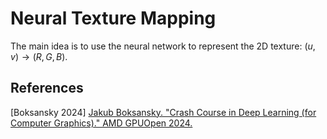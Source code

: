 # Neural Texture Mapping

The main idea is to use the neural network to represent the 2D texture: $\displaystyle (u,v) \rightarrow (R, G, B)$.  

## References  

\[Boksansky 2024\] [Jakub Boksansky. "Crash Course in Deep Learning (for Computer Graphics)." AMD GPUOpen 2024.](https://gpuopen.com/learn/deep_learning_crash_course/)  
